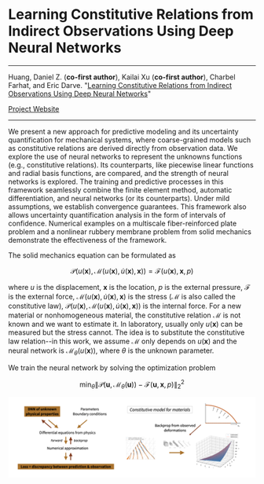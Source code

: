 # Learning Constitutive Relations from Indirect Observations Using Deep Neural Networks

---

Huang, Daniel Z. (**co-first author**), Kailai Xu (**co-first author**), Charbel Farhat, and Eric Darve. "[Learning Constitutive Relations from Indirect Observations Using Deep Neural Networks](https://arxiv.org/abs/1905.12530)"

[Project Website](https://github.com/kailaix/UQ)

---

We present a new approach for predictive modeling and its uncertainty quantification for mechanical systems, where coarse-grained models such as constitutive relations are derived directly from observation data. We explore the use of neural networks to represent the unknowns functions (e.g., constitutive relations). Its counterparts, like piecewise linear functions and radial basis functions, are compared, and the strength of neural networks is explored. The training and predictive processes in this framework seamlessly combine the finite element method, automatic differentiation, and neural networks (or its counterparts). Under mild assumptions, we establish convergence guarantees. This framework also allows uncertainty quantification analysis in the form of intervals of confidence. Numerical examples on a multiscale fiber-reinforced plate problem and a nonlinear rubbery membrane problem from solid mechanics demonstrate the effectiveness of the framework.

The solid mechanics equation can be formulated as

```math
\mathcal{P}(u(\mathbf{x}), \mathcal{M}(u(\mathbf{x}),\dot u(\mathbf{x}), \mathbf{x})) = \mathcal{F}(u(\mathbf{x}), \mathbf{x}, p)
```

where $u$ is the displacement, $\mathbf{x}$ is the location, $p$ is the external pressure, $\mathcal{F}$ is the external force, $\mathcal{M}(u(\mathbf{x}),\dot u(\mathbf{x}), \mathbf{x})$ is the stress ($\mathcal{M}$ is also called the constitutive law), $\mathcal{P}(u(\mathbf{x}), \mathcal{M}(u(\mathbf{x}),\dot u(\mathbf{x}), \mathbf{x}))$ is the internal force. For a new material or nonhomogeneous material, the constitutive relation $\mathcal{M}$ is not known and we want to estimate it. In laboratory, usually only $u(\mathbf{x})$ can be measured but the stress cannot. The idea is to substitute the constitutive law relation--in this work, we assume $\mathcal{M}$ only depends on $u(\mathbf{x})$ and the neural network is $\mathcal{M}_{\theta}(u(\mathbf{x}))$, where $\theta$ is the unknown parameter. 

We train the neural network by solving the optimization problem

```math
\min_{\theta}\|\mathcal{P}(\mathbf{u}, \mathcal{M}_{\theta}(\mathbf{u})) - \mathcal{F}(\mathbf{u}, \mathbf{x}, p) \|^2_2
```

![image-20191031200808697](assets/law.png)
